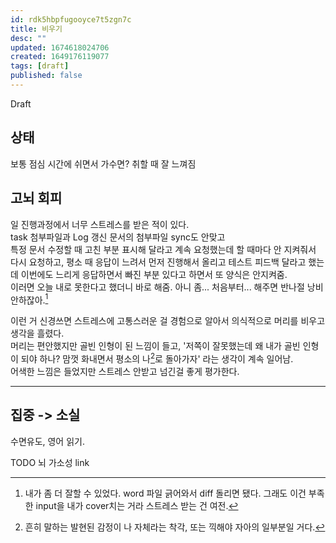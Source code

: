 ```yaml
---
id: rdk5hbpfugooyce7t5zgn7c
title: 비우기
desc: ""
updated: 1674618024706
created: 1649176119077
tags: [draft]
published: false
---
```


Draft

## 상태

보통 점심 시간에 쉬면서 가수면? 취할 때 잘 느껴짐

## 고뇌 회피

일 진행과정에서 너무 스트레스를 받은 적이 있다.  
task 첨부파일과 Log 갱신 문서의 첨부파일 sync도 안맞고  
특정 문서 수정할 때 고친 부분 표시해 달라고 계속 요청했는데 할 때마다 안 지켜줘서  
다시 요청하고, 평소 때 응답이 느려서 먼저 진행해서 올리고 테스트 피드백 달라고 했는데 이번에도 느리게 응답하면서 빠진 부분 있다고 하면서 또 양식은 안지켜줌.  
이러면 오늘 내로 못한다고 했더니 바로 해줌. 아니 좀... 처음부터... 해주면 반나절 낭비 안하잖아.[^1]

이런 거 신경쓰면 스트레스에 고통스러운 걸 경험으로 알아서 의식적으로 머리를 비우고 생각을 흘렸다.  
머리는 편안했지만 골빈 인형이 된 느낌이 들고, '저쪽이 잘못했는데 왜 내가 골빈 인형이 되야 하나? 맘껏 화내면서 평소의 나[^2]로 돌아가자' 라는 생각이 계속 일어남.  
어색한 느낌은 들었지만 스트레스 안받고 넘긴걸 좋게 평가한다.

[^1]: 내가 좀 더 잘할 수 있었다. word 파일 긁어와서 diff 돌리면 됐다. 그래도 이건 부족한 input을 내가 cover치는 거라 스트레스 받는 건 여전.
[^2]: 흔히 말하는 발현된 감정이 나 자체라는 착각, 또는 끽해야 자아의 일부분일 거다.

---

## 집중 -> 소실

수면유도, 영어 읽기.

TODO 뇌 가소성 link
